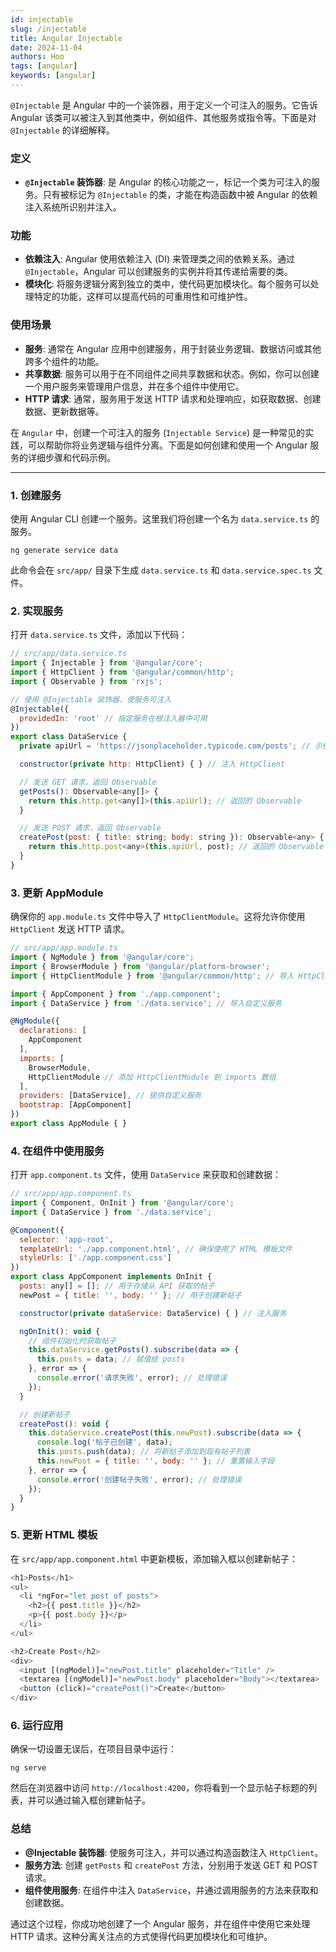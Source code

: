 ```yaml
---
id: injectable
slug: /injectable
title: Angular Injectable
date: 2024-11-04
authors: Hoo
tags: [angular]
keywords: [angular]
---
```


`@Injectable` 是 Angular 中的一个装饰器，用于定义一个可注入的服务。它告诉 Angular 该类可以被注入到其他类中，例如组件、其他服务或指令等。下面是对 `@Injectable` 的详细解释。

### 定义

- **`@Injectable` 装饰器**: 是 Angular 的核心功能之一，标记一个类为可注入的服务。只有被标记为 `@Injectable` 的类，才能在构造函数中被 Angular 的依赖注入系统所识别并注入。

### 功能

- **依赖注入**: Angular 使用依赖注入 (DI) 来管理类之间的依赖关系。通过 `@Injectable`，Angular 可以创建服务的实例并将其传递给需要的类。
- **模块化**: 将服务逻辑分离到独立的类中，使代码更加模块化。每个服务可以处理特定的功能，这样可以提高代码的可重用性和可维护性。

### 使用场景

- **服务**: 通常在 Angular 应用中创建服务，用于封装业务逻辑、数据访问或其他跨多个组件的功能。
- **共享数据**: 服务可以用于在不同组件之间共享数据和状态。例如，你可以创建一个用户服务来管理用户信息，并在多个组件中使用它。
- **HTTP 请求**: 通常，服务用于发送 HTTP 请求和处理响应，如获取数据、创建数据、更新数据等。

在 `Angular` 中，创建一个可注入的服务 (`Injectable Service`) 是一种常见的实践，可以帮助你将业务逻辑与组件分离。下面是如何创建和使用一个 Angular 服务的详细步骤和代码示例。

------

### 1. 创建服务

使用 Angular CLI 创建一个服务。这里我们将创建一个名为 `data.service.ts` 的服务。

```
ng generate service data
```

此命令会在 `src/app/` 目录下生成 `data.service.ts` 和 `data.service.spec.ts` 文件。

### 2. 实现服务

打开 `data.service.ts` 文件，添加以下代码：

```js
// src/app/data.service.ts
import { Injectable } from '@angular/core';
import { HttpClient } from '@angular/common/http';
import { Observable } from 'rxjs';

// 使用 @Injectable 装饰器，使服务可注入
@Injectable({
  providedIn: 'root' // 指定服务在根注入器中可用
})
export class DataService {
  private apiUrl = 'https://jsonplaceholder.typicode.com/posts'; // 示例 API

  constructor(private http: HttpClient) { } // 注入 HttpClient

  // 发送 GET 请求，返回 Observable
  getPosts(): Observable<any[]> {
    return this.http.get<any[]>(this.apiUrl); // 返回的 Observable
  }

  // 发送 POST 请求，返回 Observable
  createPost(post: { title: string; body: string }): Observable<any> {
    return this.http.post<any>(this.apiUrl, post); // 返回的 Observable
  }
}
```

### 3.  更新 AppModule

确保你的 `app.module.ts` 文件中导入了 `HttpClientModule`。这将允许你使用 `HttpClient` 发送 HTTP 请求。

```js
// src/app/app.module.ts
import { NgModule } from '@angular/core';
import { BrowserModule } from '@angular/platform-browser';
import { HttpClientModule } from '@angular/common/http'; // 导入 HttpClientModule

import { AppComponent } from './app.component';
import { DataService } from './data.service'; // 导入自定义服务

@NgModule({
  declarations: [
    AppComponent
  ],
  imports: [
    BrowserModule,
    HttpClientModule // 添加 HttpClientModule 到 imports 数组
  ],
  providers: [DataService], // 提供自定义服务
  bootstrap: [AppComponent]
})
export class AppModule { }
```

### 4. 在组件中使用服务

打开 `app.component.ts` 文件，使用 `DataService` 来获取和创建数据：

```js
// src/app/app.component.ts
import { Component, OnInit } from '@angular/core';
import { DataService } from './data.service';

@Component({
  selector: 'app-root',
  templateUrl: './app.component.html', // 确保使用了 HTML 模板文件
  styleUrls: ['./app.component.css']
})
export class AppComponent implements OnInit {
  posts: any[] = []; // 用于存储从 API 获取的帖子
  newPost = { title: '', body: '' }; // 用于创建新帖子

  constructor(private dataService: DataService) { } // 注入服务

  ngOnInit(): void {
    // 组件初始化时获取帖子
    this.dataService.getPosts().subscribe(data => {
      this.posts = data; // 赋值给 posts
    }, error => {
      console.error('请求失败', error); // 处理错误
    });
  }

  // 创建新帖子
  createPost(): void {
    this.dataService.createPost(this.newPost).subscribe(data => {
      console.log('帖子已创建', data);
      this.posts.push(data); // 将新帖子添加到现有帖子列表
      this.newPost = { title: '', body: '' }; // 重置输入字段
    }, error => {
      console.error('创建帖子失败', error); // 处理错误
    });
  }
}
```

### 5. 更新 HTML 模板

在 `src/app/app.component.html` 中更新模板，添加输入框以创建新帖子：

```js
<h1>Posts</h1>
<ul>
  <li *ngFor="let post of posts">
    <h2>{{ post.title }}</h2>
    <p>{{ post.body }}</p>
  </li>
</ul>

<h2>Create Post</h2>
<div>
  <input [(ngModel)]="newPost.title" placeholder="Title" />
  <textarea [(ngModel)]="newPost.body" placeholder="Body"></textarea>
  <button (click)="createPost()">Create</button>
</div>
```

### 6.  运行应用

确保一切设置无误后，在项目目录中运行：

```
ng serve
```

然后在浏览器中访问 `http://localhost:4200`，你将看到一个显示帖子标题的列表，并可以通过输入框创建新帖子。

### 总结

- **@Injectable 装饰器**: 使服务可注入，并可以通过构造函数注入 `HttpClient`。
- **服务方法**: 创建 `getPosts` 和 `createPost` 方法，分别用于发送 GET 和 POST 请求。
- **组件使用服务**: 在组件中注入 `DataService`，并通过调用服务的方法来获取和创建数据。

通过这个过程，你成功地创建了一个 Angular 服务，并在组件中使用它来处理 HTTP 请求。这种分离关注点的方式使得代码更加模块化和可维护。